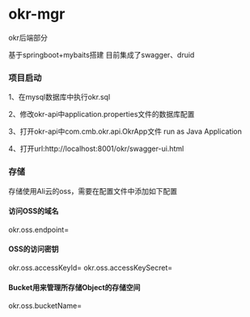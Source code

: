 # okr-mgr
okr后端部分

基于springboot+mybaits搭建
目前集成了swagger、druid

### 项目启动
1、在mysql数据库中执行okr.sql

2、修改okr-api中application.properties文件的数据库配置

3、打开okr-api中com.cmb.okr.api.OkrApp文件 run as Java Application

4、打开url:http://localhost:8001/okr/swagger-ui.html

### 存储
存储使用Ali云的oss，需要在配置文件中添加如下配置

#### 访问OSS的域名
okr.oss.endpoint=

#### OSS的访问密钥
okr.oss.accessKeyId=
okr.oss.accessKeySecret=

#### Bucket用来管理所存储Object的存储空间
okr.oss.bucketName=
